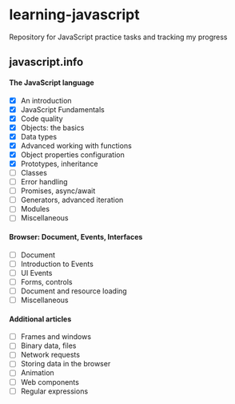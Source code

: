 # learning-javascript
Repository for JavaScript practice tasks and tracking my progress

## javascript.info 
#### The JavaScript language
- [x] An introduction
- [x] JavaScript Fundamentals
- [x] Code quality
- [x] Objects: the basics
- [x] Data types
- [x] Advanced working with functions
- [x] Object properties configuration
- [x] Prototypes, inheritance
- [ ] Classes
- [ ] Error handling
- [ ] Promises, async/await
- [ ] Generators, advanced iteration
- [ ] Modules
- [ ] Miscellaneous
#### Browser: Document, Events, Interfaces
- [ ] Document
- [ ] Introduction to Events
- [ ] UI Events
- [ ] Forms, controls
- [ ] Document and resource loading
- [ ] Miscellaneous
#### Additional articles
- [ ] Frames and windows
- [ ] Binary data, files
- [ ] Network requests
- [ ] Storing data in the browser
- [ ] Animation
- [ ] Web components
- [ ] Regular expressions
